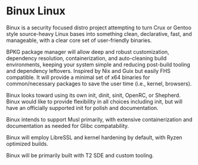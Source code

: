 # Binux Linux
Binux is a security focused distro project attempting to turn Crux or Gentoo style source-heavy Linux bases into something clean, declarative, fast, and manageable, with a clear core set of user-friendly binaries.

BPKG package manager will allow deep and robust customization, dependency resolution, containerization, and auto-cleaning build environments, keeping your system simple and reducing post-build tooling and dependency leftovers. Inspired by Nix and Guix but easily FHS compatible. It will provide a minimal set of x64 binaries for common/necessary packages to save the user time (i.e., kernel, browsers).

Binux looks toward using its own init, dinit, sinit, OpenRC, or Shepherd. Binux would like to provide flexibility in all choices including init, but will have an officially supported init for polish and documentation.

Binux intends to support Musl primarily, with extensive containerization and documentation as needed for Glibc compatability.

Binux will employ LibreSSL and kernel hardening by default, with Ryzen optimized builds.

Binux will be primarily built with T2 SDE and custom tooling.
